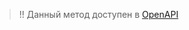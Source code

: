 <a name="get-auth"></a>
<a name="redirect_uri"></a>
<a name="get-auth-process"></a>
<a name="get-authorization_code"></a>
<a name="get-tokens"></a>
<a name="refresh_token"></a>
<a name="invalidate_token"></a>
<a name="force_login"></a>
<a name="implant"></a>
> !! Данный метод доступен в [OpenAPI](https://api.zarplata.ru/openapi/redoc#section/Avtorizaciya/Avtorizaciya-polzovatelya)